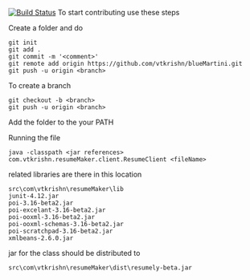 [![Build Status](https://travis-ci.org/vtkrishn/blueMartini.svg?branch=master)](https://travis-ci.org/vtkrishn/blueMartini)
To start contributing use these steps

Create a folder and do

```
git init
git add .
git commit -m '<comment>'
git remote add origin https://github.com/vtkrishn/blueMartini.git
git push -u origin <branch>
```

To create a branch
```
git checkout -b <branch>
git push -u origin <branch>
```

Add the folder to the your PATH

Running the file
```
java -classpath <jar references> com.vtkrishn.resumeMaker.client.ResumeClient <fileName>
```

related libraries are there in this location
```
src\com\vtkrishn\resumeMaker\lib
junit-4.12.jar
poi-3.16-beta2.jar
poi-excelant-3.16-beta2.jar
poi-ooxml-3.16-beta2.jar
poi-ooxml-schemas-3.16-beta2.jar
poi-scratchpad-3.16-beta2.jar
xmlbeans-2.6.0.jar
```

jar for the class should be distributed to
```
src\com\vtkrishn\resumeMaker\dist\resumely-beta.jar
```
